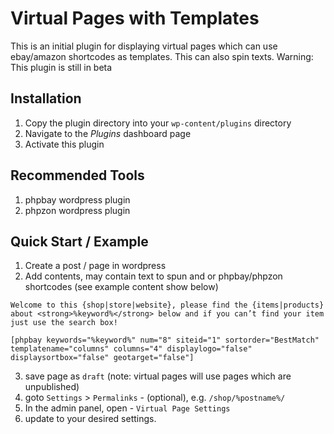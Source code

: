 # Virtual Pages with Templates

This is an initial plugin for displaying virtual pages which can use ebay/amazon shortcodes as templates.
This can also spin texts.
Warning: This plugin is still in beta

## Installation
1. Copy the plugin directory into your `wp-content/plugins` directory
2. Navigate to the *Plugins* dashboard page
3. Activate this plugin

## Recommended Tools
1. phpbay wordpress plugin
2. phpzon wordpress plugin

## Quick Start / Example
1. Create a post / page in wordpress
2. Add contents, may contain text to spun and or phpbay/phpzon shortcodes (see example content show below)

```
Welcome to this {shop|store|website}, please find the {items|products} about <strong>%keyword%</strong> below and if you can’t find your item just use the search box!

[phpbay keywords="%keyword%" num="8" siteid="1" sortorder="BestMatch" templatename="columns" columns="4" displaylogo="false" displaysortbox="false" geotarget="false"]
```

3. save page as `draft` (note: virtual pages will use pages which are unpublished)
4. goto `Settings` > `Permalinks` - (optional), e.g. `/shop/%postname%/`
4. In the admin panel, open - `Virtual Page Settings`
5. update to your desired settings.